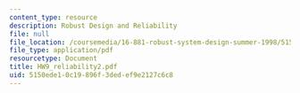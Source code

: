 ```yaml
---
content_type: resource
description: Robust Design and Reliability
file: null
file_location: /coursemedia/16-881-robust-system-design-summer-1998/5150ede10c19896f3dedef9e2127c6c8_HW9_reliability2.pdf
file_type: application/pdf
resourcetype: Document
title: HW9_reliability2.pdf
uid: 5150ede1-0c19-896f-3ded-ef9e2127c6c8
---
```

